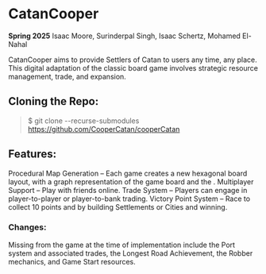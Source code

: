 # CatanCooper

**Spring 2025**
Isaac Moore, Surinderpal Singh, Isaac Schertz, Mohamed El-Nahal

CatanCooper aims to provide Settlers of Catan to users any time, any place. This digital adaptation of the classic board game involves strategic resource management, trade, and expansion.

## Cloning the Repo:
> $ git clone --recurse-submodules https://github.com/CooperCatan/cooperCatan

## Features:

Procedural Map Generation – Each game creates a new hexagonal board layout, with a graph representation of the game board and the .
Multiplayer Support – Play with friends online.
Trade System – Players can engage in player-to-player or player-to-bank trading.
Victory Point System – Race to collect 10 points and by building Settlements or Cities and winning.

### Changes:

Missing from the game at the time of implementation include the Port system and associated trades, the Longest Road Achievement, the Robber mechanics, and Game Start resources. 